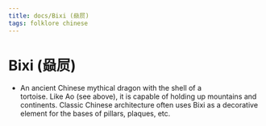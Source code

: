 ```yaml
---
title: docs/Bixi (赑屃)
tags: folklore chinese
---
```


# Bixi (赑屃)
- An ancient Chinese mythical dragon with the shell of a  
	tortoise. Like Ao (see above), it is capable of holding up mountains and  
	continents. Classic Chinese architecture often uses Bixi as a decorative  
	element for the bases of pillars, plaques, etc.